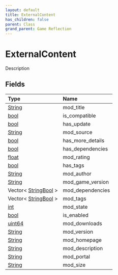 ```yaml
---
layout: default
title: ExternalContent
has_children: false
parent: Class
grand_parent: Game Reflection
---
```

# ExternalContent
Description 

## Fields

| Type | Name |
|:-------------|:--------------|
| [String](/docs/game-reflection/components/string) | mod_title |
| [bool](/docs/game-reflection/components/bool) | is_compatible |
| [bool](/docs/game-reflection/components/bool) | has_update |
| [String](/docs/game-reflection/components/string) | mod_source |
| [bool](/docs/game-reflection/components/bool) | has_more_details |
| [bool](/docs/game-reflection/components/bool) | has_dependencies |
| [float](/docs/game-reflection/components/float) | mod_rating |
| [bool](/docs/game-reflection/components/bool) | has_tags |
| [String](/docs/game-reflection/components/string) | mod_author |
| [String](/docs/game-reflection/components/string) | mod_game_version |
| Vector< [StringBool](/docs/game-reflection/classes/string_bool) > | mod_dependencies |
| Vector< [StringBool](/docs/game-reflection/classes/string_bool) > | mod_tags |
| [int](/docs/game-reflection/enums/int) | mod_state |
| [bool](/docs/game-reflection/components/bool) | is_enabled |
| [uint64](/docs/game-reflection/components/uint64) | mod_downloads |
| [String](/docs/game-reflection/components/string) | mod_version |
| [String](/docs/game-reflection/components/string) | mod_homepage |
| [String](/docs/game-reflection/components/string) | mod_description |
| [String](/docs/game-reflection/components/string) | mod_portal |
| [String](/docs/game-reflection/components/string) | mod_size |

